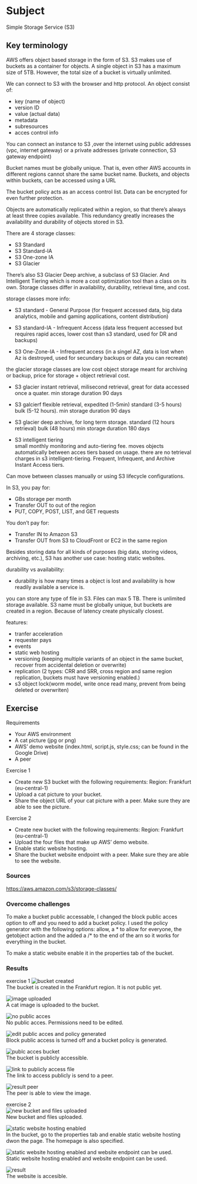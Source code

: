 # Subject
Simple Storage Service (S3)

## Key terminology
AWS offers object based storage in the form of S3. S3 makes use of buckets as a container for objects. A single object in S3 has a maximum size of 5TB. However, the total size of a bucket is virtually unlimited.  

We can connect to S3 with the browser and http protocol. An object consist of:  
- key (name of object)  
- version ID  
- value (actual data)  
- metadata  
- subresources  
- acces control info  

You can connect an instance to S3 ,over the internet using public addresses (vpc, internet gateway) or a private addresses (private connection, S3 gateway endpoint)

Bucket names must be globally unique. That is, even other AWS accounts in different regions cannot share the same bucket name. Buckets, and objects within buckets, can be accessed using a URL  

The bucket policy acts as an access control list. Data can be encrypted for even further protection.  

Objects are automatically replicated within a region, so that there’s always at least three copies available. This redundancy greatly increases the availability and durability of objects stored in S3.  

There are 4 storage classes:
- S3 Standard
- S3 Standard-IA
- S3 One-zone IA
- S3 Glacier  

There’s also S3 Glacier Deep archive, a subclass of S3 Glacier. And Intelligent Tiering which is more a cost optimization tool than a class on its own.
Storage classes differ in availability, durability, retrieval time, and cost.  

storage classes more info:  
- S3 standard - General Purpose (for frequent accessed data, big data analytics, mobile and gaming applications, content distribution)  
- S3 standard-IA - Infrequent Access (data less frequent accessed but requires rapid acces, lower cost than s3 standard, used for DR and backups) 

- S3 One-Zone-IA - Infrequent access (in a singel AZ, data is lost when Az is destroyed, used for secundary backups or data you can recreate)  

the glacier storage classes are low cost object storage meant for archiving or backup, price for storage + object retrieval cost.  
- S3 glacier instant retrieval, milisecond retrieval, great for data accessed once a quater.  min storage duration 90 days
- S3 galcierf flexible retrieval, expedited (1-5min) standard (3-5 hours) bulk (5-12 hours). min storage duration 90 days  

- S3 glacier deep archive, for long term storage. standard (12 hours retrieval) bulk (48 hours) min storage duration 180 days 

- S3 intelligent tiering  
small monthly monitoring and auto-tiering fee. moves objects automatically between acces tiers based on usage. there are no tetrieval charges in s3 intelligent-tiering. Frequent, Infrequent, and Archive Instant Access tiers.  

Can move between classes manually or using S3 lifecycle configurations.

In S3, you pay for:
- GBs storage per month
- Transfer OUT to out of the region
- PUT, COPY, POST, LIST, and GET requests  

You don’t pay for:
- Transfer IN to Amazon S3
- Transfer OUT from S3 to CloudFront or EC2 in the same region

Besides storing data for all kinds of purposes (big data, storing videos, archiving, etc.), S3 has another use case: hosting static websites.  

durability vs availability:  
- durability is how many times a object is lost and availability is how readily available a service is.  

you can store any type of file in S3. Files can max 5 TB. There is unlimited storage available. S3 name must be globally unique, but buckets are created in a region. Because of latency create physically closest.  

features:  
- tranfer acceleration  
- requester pays  
- events  
- static web hosting  
- versioning (keeping multiple variants of an object in the same bucket, recover from accidental deletion or overwrite)  
- replication (2 types: CRR and SRR, cross region and same region replication, buckets must have versioning enabled.)  
- s3 object lock(worm model, write once read many, prevent from being deleted or overwriten)


## Exercise  
Requirements
- Your AWS environment
- A cat picture (jpg or png)
- AWS’ demo website (index.html, script.js, style.css; can be found in the Google Drive)
- A peer


Exercise 1
- Create new S3 bucket with the following requirements: Region: Frankfurt (eu-central-1)
- Upload a cat picture to your bucket.
- Share the object URL of your cat picture with a peer. Make sure they are able to see the picture.  

Exercise 2
- Create new bucket with the following requirements: Region: Frankfurt (eu-central-1)  
- Upload the four files that make up AWS’ demo website.
- Enable static website hosting.
- Share the bucket website endpoint with a peer. Make sure they are able to see the website.



### Sources
https://aws.amazon.com/s3/storage-classes/

### Overcome challenges
To make a bucket public accessable, I changed the block public acces option to off and you need to add a bucket policy. I used the policy generator with the following options: allow, a * to allow for everyone, the getobject action and the added a /* to the end of the arn so it works for everything in the bucket.  

To make a static website enable it in the properties tab of the bucket.

### Results  
exercise 1
![bucket created](https://github.com/Techgrounds-Cloud-9/cloud-9-karimtouzani24/blob/2c1d567e794ece8676871c655671c454ab8707aa/00_includes/AWS/S3/s3e1.png)  
The bucket is created in the Frankfurt region. It is not public yet.  

![image uploaded](https://github.com/Techgrounds-Cloud-9/cloud-9-karimtouzani24/blob/2c1d567e794ece8676871c655671c454ab8707aa/00_includes/AWS/S3/s3e1b.png)  
A cat image is uploaded to the bucket.  

![no public acces](https://github.com/Techgrounds-Cloud-9/cloud-9-karimtouzani24/blob/2c1d567e794ece8676871c655671c454ab8707aa/00_includes/AWS/S3/s3e1c.png)  
No public acces. Permissions need to be edited.  

![edit public acces and policy generated](https://github.com/Techgrounds-Cloud-9/cloud-9-karimtouzani24/blob/2c1d567e794ece8676871c655671c454ab8707aa/00_includes/AWS/S3/s3e1d.png)  
Block public access is turned off and a bucket policy is generated.  

![publc acces bucket](https://github.com/Techgrounds-Cloud-9/cloud-9-karimtouzani24/blob/2c1d567e794ece8676871c655671c454ab8707aa/00_includes/AWS/S3/s3e1e.png)  
The bucket is publicly accessible.  

![link to publicly access file](https://github.com/Techgrounds-Cloud-9/cloud-9-karimtouzani24/blob/2c1d567e794ece8676871c655671c454ab8707aa/00_includes/AWS/S3/s3e1f.png)  
The link to access publicly is send to a peer.  

![result peer](https://github.com/Techgrounds-Cloud-9/cloud-9-karimtouzani24/blob/2c1d567e794ece8676871c655671c454ab8707aa/00_includes/AWS/S3/results3e1.png)  
The peer is able to view the image.  


exercise 2  
![new bucket and files uploaded](https://github.com/Techgrounds-Cloud-9/cloud-9-karimtouzani24/blob/aa88271987786e21b84b326ee9f35ad6b705f9da/00_includes/AWS/S3/s3e2a.png)  
New bucket and files uploaded.  

![static website hosting enabled](https://github.com/Techgrounds-Cloud-9/cloud-9-karimtouzani24/blob/aa88271987786e21b84b326ee9f35ad6b705f9da/00_includes/AWS/S3/s3e2b.png)  
In the bucket, go to the properties tab and enable static website hosting dwon the page. The homepage is also specified.  

![static website hosting enabled and website endpoint can be used.](https://github.com/Techgrounds-Cloud-9/cloud-9-karimtouzani24/blob/aa88271987786e21b84b326ee9f35ad6b705f9da/00_includes/AWS/S3/s3e2c.png)  
Static website hosting enabled and website endpoint can be used.  

![result](https://github.com/Techgrounds-Cloud-9/cloud-9-karimtouzani24/blob/aa88271987786e21b84b326ee9f35ad6b705f9da/00_includes/AWS/S3/results3e2.png)  
The website is accesible.





